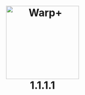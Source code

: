 
<h1 align="center">
  <br>
  <a href="http://1.1.1.1"><img src="[https://assets.materialup.com/uploads/632408d6-9a6d-4b57-9bb7-e5c1e1f9b8ee/preview.jpg](https://raw.githubusercontent.com/truyem789/1.1.1.1/main/Warp-plus-@4x.png)https://raw.githubusercontent.com/truyem789/1.1.1.1/main/Warp-plus-@4x.png" alt="Warp+" width="200"></a>
  <br>
  1.1.1.1
  <br>
</h1>
